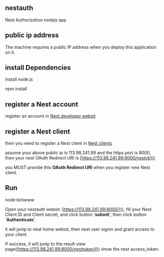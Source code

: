 ## nestauth
Nest Authorization nodejs app

## public ip address
The machine requires a public IP address when you deploy this application on it.

## install Dependencies
install node.js

npm install

## register a Nest account
register an account in [Nest developer websit](https://developer.nest.com/ "Nest developer websit")

## register a Nest client
then you need to register a Nest client in [Nest clients](https://developer.nest.com/clients)

assume your above public ip is 113.98.241.99 and the https port is 8000,
then your nest OAuth Redirect URI is [https://113.98.241.99:8000/nestcb]()

you MUST provide this **OAuth Redirect URI** when you register new Nest client.

## Run
node bin\www
 
Open your nestauth websit: [https://113.98.241.99:8000/](), 
fill your Nest Client ID and Client secret, and click button '**submit**', then click button '**Authenticate**'.

it will jump to nest home websit, then nest user signin and grant access to your client. 

If success, it will jump to the result view page([https://113.98.241.99:8000/nesttoken]()) show the nest access_token.

